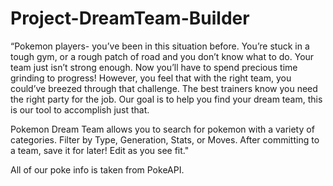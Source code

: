 # Project-DreamTeam-Builder

“Pokemon players- you’ve been in this situation before. You’re stuck in a tough gym, or a rough patch of road and you don’t know what to do. Your team just isn’t strong enough. Now you’ll have to spend precious time grinding to progress! However, you feel that with the right team, you could’ve breezed through that challenge. The best trainers know you need the right party for the job. Our goal is to help you find your dream team, this is our tool to accomplish just that.

Pokemon Dream Team allows you to search for pokemon with a variety of categories. Filter by Type, Generation, Stats, or Moves. After committing to a team, save it for later! Edit as you see fit."

All of our poke info is taken from PokeAPI.

